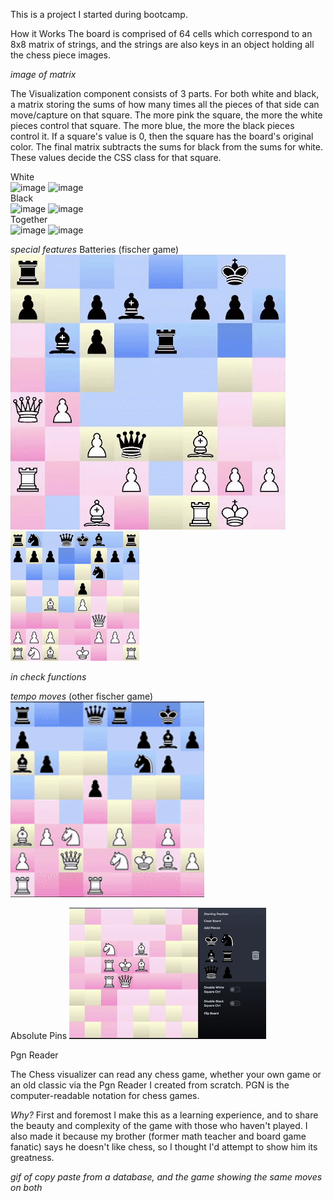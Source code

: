 This is a project I started during bootcamp. 

How it Works
The board is comprised of 64 cells which correspond to an 8x8 matrix of strings, and the strings are also keys in an object holding all the chess piece images. 

*image of matrix*

The Visualization component consists of 3 parts. 
For both white and black, a matrix storing the sums of how many times all the pieces of that side can move/capture on that square. The more pink the square, the more the white pieces control that square. The more blue, the more the black pieces control it.
If a square's value is 0, then the square has the board's original color. The final matrix subtracts the sums for black from the sums for white. These values decide the CSS class for that square.



White
<br>
<img width="300" alt="image" src="https://github.com/eatthischair/chess-visualizer/assets/116133810/5556e24f-cf67-4204-9419-1e669781bf34">
<img width="300" alt="image" src="https://github.com/eatthischair/chess-visualizer/assets/116133810/8e505f09-1516-42cb-b88d-ee46b5f06a54">
<br>
Black
<br>
<img width="300" alt="image" src="https://github.com/eatthischair/chess-visualizer/assets/116133810/4ddf7445-ac01-4985-b31a-ec345f94ca13">
<img width="300" alt="image" src="https://github.com/eatthischair/chess-visualizer/assets/116133810/510f163f-feba-4117-ac47-3b7c0e90a971">
<br>
Together
<br>
<img width="300" alt="image" src="https://github.com/eatthischair/chess-visualizer/assets/116133810/9b78f644-0f8e-4348-a470-630af71b1510">
<img width="300" alt="image" src="https://github.com/eatthischair/chess-visualizer/assets/116133810/a04356f4-075f-4ed1-b506-2844b3f32b1c">





*special features*
Batteries (fischer game)
![](https://github.com/eatthischair/chess-visualizer/blob/master/ezgif.com-gif-maker.gif)
![](https://github.com/eatthischair/chess-visualizer/blob/master/ezgif.com-crop.gif)

*in check functions*

*tempo moves*
(other fischer game)
![](https://github.com/eatthischair/chess-visualizer/blob/master/ezgif.com-crop%20(2).gif)

Absolute Pins
![](https://github.com/eatthischair/chess-visualizer/blob/master/ezgif.com-gif-maker%20(1).gif)

Pgn Reader

The Chess visualizer can read any chess game, whether your own game or an old classic via the Pgn Reader I created from scratch. 
PGN is the computer-readable notation for chess games. 

*Why?* First and foremost I make this as a learning experience, and to share the beauty and complexity of the game with those who haven't played. I also made it because my brother (former math teacher and board game fanatic) says he doesn't like chess, so I thought I'd attempt to show him its greatness. 

*gif of copy paste from a database, and the game showing the same moves on both*



